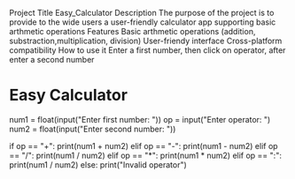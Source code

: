 Project Title
Easy_Calculator
Description 
The purpose of the project is to provide to the wide users a user-friendly calculator app supporting basic arthmetic operations
Features
Basic arthmetic operations (addition, substraction,multiplication, division)
User-friendy interface 
Cross-platform compatibility
How to use it
Enter a first number, then click on operator, after  enter a second number
# Easy Calculator
num1 = float(input("Enter first number: "))
op = input("Enter operator: ")
num2 = float(input("Enter second number: "))

if op == "+":
    print(num1 + num2)
elif op == "-":
    print(num1 - num2)
elif op == "/":
    print(num1 / num2)
elif op == "*":
    print(num1 * num2)
elif op == ":":
    print(num1 / num2)
else:
    print("Invalid operator")
